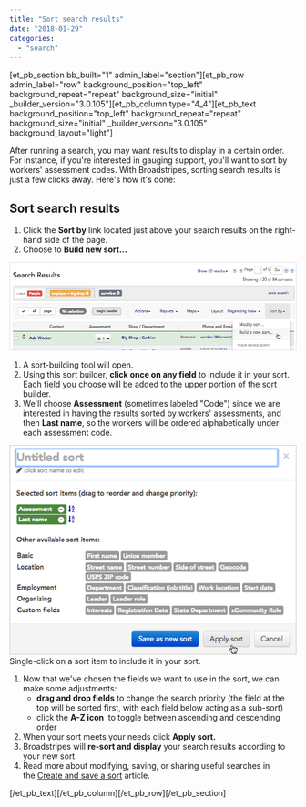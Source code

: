 ```yaml
---
title: "Sort search results"
date: "2018-01-29"
categories: 
  - "search"
---
```


\[et\_pb\_section bb\_built="1" admin\_label="section"\]\[et\_pb\_row admin\_label="row" background\_position="top\_left" background\_repeat="repeat" background\_size="initial" \_builder\_version="3.0.105"\]\[et\_pb\_column type="4\_4"\]\[et\_pb\_text background\_position="top\_left" background\_repeat="repeat" background\_size="initial" \_builder\_version="3.0.105" background\_layout="light"\]

After running a search, you may want results to display in a certain order. For instance, if you're interested in gauging support, you'll want to sort by workers' assessment codes. With Broadstripes, sorting search results is just a few clicks away. Here's how it's done:

## Sort search results

1. Click the **Sort by** link located just above your search results on the right-hand side of the page.
2. Choose to **Build new sort...**

![](images/2beacaf-BuildNewSortMenu.png)

1. A sort-building tool will open.
2. Using this sort builder, **click once on any field** to include it in your sort. Each field you choose will be added to the upper portion of the sort builder.
3. We'll choose **Assessment** (sometimes labeled "Code") since we are interested in having the results sorted by workers' assessments, and then **Last name**, so the workers will be ordered alphabetically under each assessment code.

![Single-click on a sort item to include it in your sort.](images/f595b57-SortSearchBuilder.png) Single-click on a sort item to include it in your sort.

1. Now that we've chosen the fields we want to use in the sort, we can make some adjustments:
    - **drag and drop fields** to change the search priority (the field at the top will be sorted first, with each field below acting as a sub-sort)
    - click the **A-Z icon**  to toggle between ascending and descending order
2. When your sort meets your needs click **Apply sort.**
3. Broadstripes will **re-sort and display** your search results according to your new sort.
4. Read more about modifying, saving, or sharing useful searches in the [Create and save a sort](https://help.broadstripes.com/help-articles/using-broadstripes/customize/save-a-sort/) article.

\[/et\_pb\_text\]\[/et\_pb\_column\]\[/et\_pb\_row\]\[/et\_pb\_section\]
